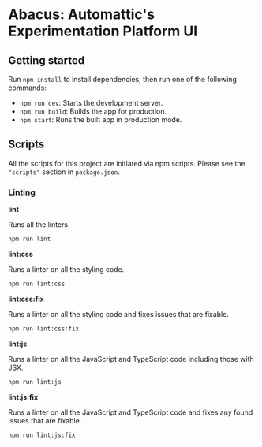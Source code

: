 # Abacus: Automattic's Experimentation Platform UI

## Getting started

Run `npm install` to install dependencies, then run one of the following commands:

- `npm run dev`: Starts the development server.
- `npm run build`: Builds the app for production.
- `npm start`: Runs the built app in production mode.

## Scripts

All the scripts for this project are initiated via npm scripts. Please see the `"scripts"` section in `package.json`.

### Linting

**lint**

Runs all the linters.

```sh
npm run lint
```

**lint:css**

Runs a linter on all the styling code.

```sh
npm run lint:css
```

**lint:css:fix**

Runs a linter on all the styling code and fixes issues that are fixable.

```sh
npm run lint:css:fix
```

**lint:js**

Runs a linter on all the JavaScript and TypeScript code including those with JSX.

```sh
npm run lint:js
```

**lint:js:fix**

Runs a linter on all the JavaScript and TypeScript code and fixes any found issues that are fixable.

```sh
npm run lint:js:fix
```
